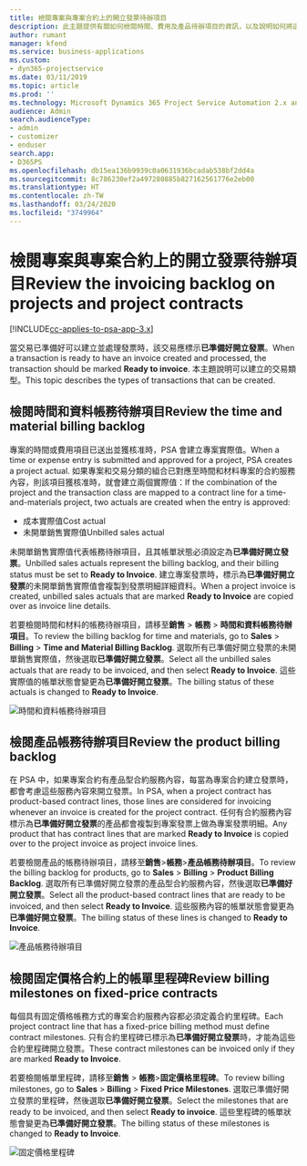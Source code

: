 ```yaml
---
title: 檢閱專案與專案合約上的開立發票待辦項目
description: 此主題提供有關如何檢閱時間、費用及產品待辦項目的資訊，以及說明如何將這些待辦項目標示為已準備好開立發票。
author: rumant
manager: kfend
ms.service: business-applications
ms.custom:
- dyn365-projectservice
ms.date: 03/11/2019
ms.topic: article
ms.prod: ''
ms.technology: Microsoft Dynamics 365 Project Service Automation 2.x and 3.x
audience: Admin
search.audienceType:
- admin
- customizer
- enduser
search.app:
- D365PS
ms.openlocfilehash: db15ea136b9939c0a0631936bcadab538bf2dd4a
ms.sourcegitcommit: 8c786230ef2a497280885b827162561776e2eb00
ms.translationtype: HT
ms.contentlocale: zh-TW
ms.lasthandoff: 03/24/2020
ms.locfileid: "3749964"
---
```

# <a name="review-the-invoicing-backlog-on-projects-and-project-contracts"></a><span data-ttu-id="030f1-103">檢閱專案與專案合約上的開立發票待辦項目</span><span class="sxs-lookup"><span data-stu-id="030f1-103">Review the invoicing backlog on projects and project contracts</span></span>

[!INCLUDE[cc-applies-to-psa-app-3.x](../includes/cc-applies-to-psa-app-3x.md)]

<span data-ttu-id="030f1-104">當交易已準備好可以建立並處理發票時，該交易應標示**已準備好開立發票**。</span><span class="sxs-lookup"><span data-stu-id="030f1-104">When a transaction is ready to have an invoice created and processed, the transaction should be marked **Ready to invoice**.</span></span> <span data-ttu-id="030f1-105">本主題說明可以建立的交易類型。</span><span class="sxs-lookup"><span data-stu-id="030f1-105">This topic describes the types of transactions that can be created.</span></span>

## <a name="review-the-time-and-material-billing-backlog"></a><span data-ttu-id="030f1-106">檢閱時間和資料帳務待辦項目</span><span class="sxs-lookup"><span data-stu-id="030f1-106">Review the time and material billing backlog</span></span>

<span data-ttu-id="030f1-107">專案的時間或費用項目已送出並獲核准時，PSA 會建立專案實際值。</span><span class="sxs-lookup"><span data-stu-id="030f1-107">When a time or expense entry is submitted and approved for a project, PSA creates a project actual.</span></span> <span data-ttu-id="030f1-108">如果專案和交易分類的組合已對應至時間和材料專案的合約服務內容，則該項目獲核准時，就會建立兩個實際值：</span><span class="sxs-lookup"><span data-stu-id="030f1-108">If the combination of the project and the transaction class are mapped to a contract line for a time-and-materials project, two actuals are created when the entry is approved:</span></span>

- <span data-ttu-id="030f1-109">成本實際值</span><span class="sxs-lookup"><span data-stu-id="030f1-109">Cost actual</span></span> 
- <span data-ttu-id="030f1-110">未開單銷售實際值</span><span class="sxs-lookup"><span data-stu-id="030f1-110">Unbilled sales actual</span></span>

<span data-ttu-id="030f1-111">未開單銷售實際值代表帳務待辦項目，且其帳單狀態必須設定為**已準備好開立發票**。</span><span class="sxs-lookup"><span data-stu-id="030f1-111">Unbilled sales actuals represent the billing backlog, and their billing status must be set to **Ready to Invoice**.</span></span> <span data-ttu-id="030f1-112">建立專案發票時，標示為**已準備好開立發票**的未開單銷售實際值會複製到發票明細詳細資料。</span><span class="sxs-lookup"><span data-stu-id="030f1-112">When a project invoice is created, unbilled sales actuals that are marked **Ready to Invoice** are copied over as invoice line details.</span></span>

<span data-ttu-id="030f1-113">若要檢閱時間和材料的帳務待辦項目，請移至**銷售** \> **帳務** \> **時間和資料帳務待辦項目**。</span><span class="sxs-lookup"><span data-stu-id="030f1-113">To review the billing backlog for time and materials, go to **Sales** \> **Billing** \> **Time and Material Billing Backlog**.</span></span> <span data-ttu-id="030f1-114">選取所有已準備好開立發票的未開單銷售實際值，然後選取**已準備好開立發票**。</span><span class="sxs-lookup"><span data-stu-id="030f1-114">Select all the unbilled sales actuals that are ready to be invoiced, and then select **Ready to Invoice**.</span></span> <span data-ttu-id="030f1-115">這些實際值的帳單狀態會變更為**已準備好開立發票**。</span><span class="sxs-lookup"><span data-stu-id="030f1-115">The billing status of these actuals is changed to **Ready to Invoice**.</span></span>

![時間和資料帳務待辦項目](media/TMBacklog.png)

## <a name="review-the-product-billing-backlog"></a><span data-ttu-id="030f1-117">檢閱產品帳務待辦項目</span><span class="sxs-lookup"><span data-stu-id="030f1-117">Review the product billing backlog</span></span>

<span data-ttu-id="030f1-118">在 PSA 中，如果專案合約有產品型合約服務內容，每當為專案合約建立發票時，都會考慮這些服務內容來開立發票。</span><span class="sxs-lookup"><span data-stu-id="030f1-118">In PSA, when a project contract has product-based contract lines, those lines are considered for invoicing whenever an invoice is created for the project contract.</span></span> <span data-ttu-id="030f1-119">任何有合約服務內容標示為**已準備好開立發票**的產品都會複製到專案發票上做為專案發票明細。</span><span class="sxs-lookup"><span data-stu-id="030f1-119">Any product that has contract lines that are marked **Ready to Invoice** is copied over to the project invoice as project invoice lines.</span></span>

<span data-ttu-id="030f1-120">若要檢閱產品的帳務待辦項目，請移至**銷售**\>**帳務**\>**產品帳務待辦項目**。</span><span class="sxs-lookup"><span data-stu-id="030f1-120">To review the billing backlog for products, go to **Sales** \> **Billing** \> **Product Billing Backlog**.</span></span> <span data-ttu-id="030f1-121">選取所有已準備好開立發票的產品型合約服務內容，然後選取**已準備好開立發票**。</span><span class="sxs-lookup"><span data-stu-id="030f1-121">Select all the product-based contract lines that are ready to be invoiced, and then select **Ready to Invoice**.</span></span> <span data-ttu-id="030f1-122">這些服務內容的帳單狀態會變更為**已準備好開立發票**。</span><span class="sxs-lookup"><span data-stu-id="030f1-122">The billing status of these lines is changed to **Ready to Invoice**.</span></span>

![產品帳務待辦項目](media/ProductBacklog.png)

## <a name="review-billing-milestones-on-fixed-price-contracts"></a><span data-ttu-id="030f1-124">檢閱固定價格合約上的帳單里程碑</span><span class="sxs-lookup"><span data-stu-id="030f1-124">Review billing milestones on fixed-price contracts</span></span>

<span data-ttu-id="030f1-125">每個具有固定價格帳務方式的專案合約服務內容都必須定義合約里程碑。</span><span class="sxs-lookup"><span data-stu-id="030f1-125">Each project contract line that has a fixed-price billing method must define contract milestones.</span></span> <span data-ttu-id="030f1-126">只有合約里程碑已標示為**已準備好開立發票**時，才能為這些合約里程碑開立發票。</span><span class="sxs-lookup"><span data-stu-id="030f1-126">These contract milestones can be invoiced only if they are marked **Ready to Invoice**.</span></span> 

<span data-ttu-id="030f1-127">若要檢閱帳單里程碑，請移至**銷售** \> **帳務**\>**固定價格里程碑**。</span><span class="sxs-lookup"><span data-stu-id="030f1-127">To review billing milestones, go to **Sales** \> **Billing** \> **Fixed Price Milestones**.</span></span> <span data-ttu-id="030f1-128">選取已準備好開立發票的里程碑，然後選取**已準備好開立發票**。</span><span class="sxs-lookup"><span data-stu-id="030f1-128">Select the milestones that are ready to be invoiced, and then select **Ready to invoice**.</span></span> <span data-ttu-id="030f1-129">這些里程碑的帳單狀態會變更為**已準備好開立發票**。</span><span class="sxs-lookup"><span data-stu-id="030f1-129">The billing status of these milestones is changed to **Ready to Invoice**.</span></span>

![固定價格里程碑](media/FPBacklog.png)
